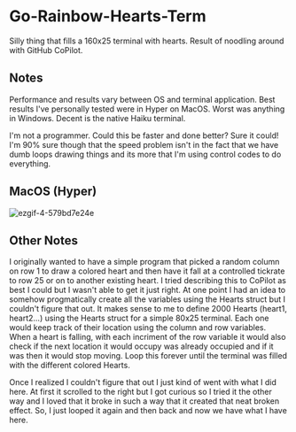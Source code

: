# Go-Rainbow-Hearts-Term
Silly thing that fills a 160x25 terminal with hearts. Result of noodling around with GitHub CoPilot.

## Notes
Performance and results vary between OS and terminal application. Best results I've personally tested were in Hyper on MacOS. Worst was anything in Windows. Decent is the native Haiku terminal.

I'm not a programmer. Could this be faster and done better? Sure it could! I'm 90% sure though that the speed problem isn't in the fact that we have dumb loops drawing things and its more that I'm using control codes to do everything.

## MacOS (Hyper)
![ezgif-4-579bd7e24e](https://user-images.githubusercontent.com/7362750/178163569-93490c52-62ca-42d8-bf14-3c6eb8841e02.gif)

## Other Notes
I originally wanted to have a simple program that picked a random column on row 1 to draw a colored heart and then have it fall at a controlled tickrate to row 25 or on to another existing heart. I tried describing this to CoPilot as best I could but I wasn't able to get it just right. At one point I had an idea to somehow progmatically create all the variables using the Hearts struct but I couldn't figure that out. It makes sense to me to define 2000 Hearts (heart1, heart2...) using the Hearts struct for a simple 80x25 terminal. Each one would keep track of their location using the column and row variables. When a heart is falling, with each incriment of the row variable it would also check if the next location it would occupy was already occupied and if it was then it would stop moving. Loop this forever until the terminal was filled with the different colored Hearts.

Once I realized I couldn't figure that out I just kind of went with what I did here. At first it scrolled to the right but I got curious so I tried it the other way and I loved that it broke in such a way that it created that neat broken effect. So, I just looped it again and then back and now we have what I have here.
